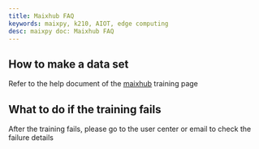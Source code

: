 ```yaml
---
title: Maixhub FAQ
keywords: maixpy, k210, AIOT, edge computing
desc: maixpy doc: Maixhub FAQ
---
```



## How to make a data set

Refer to the help document of the [maixhub](https://www.maixhub.com) training page

## What to do if the training fails

After the training fails, please go to the user center or email to check the failure details
